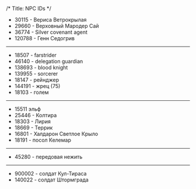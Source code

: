 /*
Title: NPC IDs
*/

- 30115 - Вериса Ветрокрылая
- 29660 - Верховный Мародер Сай
- 36774 - Silver covenant agent
- 120788 - Генн Седогрив

---

- 18507 - farstrider
- 46140 - delegation guardian
- 138693 - blood knight
- 139955 - sorcerer
- 18147 - рейнджер
- 144191 - жрец (75)
- 18103 - голем

---

- 15511 эльф
- 25446 - Колтира
- 18303 - Лирия
- 18669 - Террик
- 16801 - Халдарон Светлое Крыло
- 18191 - посол Келемар

---

- 45280 - передовая нежить

---

- 900002 - солдат Кул-Тираса
- 140022 - солдат Штормграда